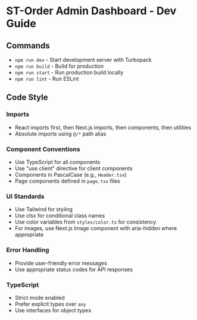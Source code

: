 # ST-Order Admin Dashboard - Dev Guide

## Commands
- `npm run dev` - Start development server with Turbopack
- `npm run build` - Build for production
- `npm run start` - Run production build locally
- `npm run lint` - Run ESLint

## Code Style

### Imports
- React imports first, then Next.js imports, then components, then utilities
- Absolute imports using `@/*` path alias

### Component Conventions
- Use TypeScript for all components
- Use "use client" directive for client components
- Components in PascalCase (e.g., `Header.tsx`)
- Page components defined in `page.tsx` files

### UI Standards
- Use Tailwind for styling 
- Use clsx for conditional class names
- Use color variables from `styles/color.ts` for consistency
- For images, use Next.js Image component with aria-hidden where appropriate

### Error Handling
- Provide user-friendly error messages
- Use appropriate status codes for API responses

### TypeScript
- Strict mode enabled
- Prefer explicit types over `any`
- Use interfaces for object types